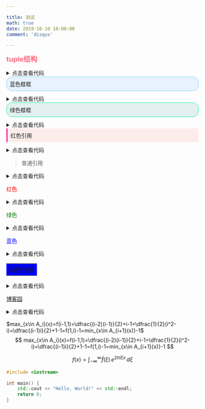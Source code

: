 ```yaml
---

title: 测试
math: true
date: 2019-10-10 10:00:00
comment: 'disqus'

---
```


<b style='color:#ff6b81'><font size = 4>tuple结构</font></b>

<details>
<summary>点击查看代码</summary>


```
<b style='color:#ff6b81'><font size = 4>tuple结构</font></b>
```

</details>

<div style="border-radius: 15px; background-color: rgba(30, 144, 255, 0.1); padding: 8px; border: 1px solid rgba(135, 206, 250, 1); box-sizing: border-box; overflow: hidden; margin-bottom: 10px">
蓝色框框
</div>


<details>
<summary>点击查看代码</summary>


```
<div style="border-radius: 15px; background-color: rgba(30, 144, 255, 0.1); padding: 8px; border: 1px solid rgba(135, 206, 250, 1); box-sizing: border-box; overflow: hidden; margin-bottom: 10px">
蓝色框框
</div>
```

</details>

<div style="border-radius: 15px; background-color: rgba(0, 128, 128, 0.1); padding: 8px; border: 1px solid rgba(0, 250, 154, 1); box-sizing: border-box; overflow: hidden; margin-bottom: 10px">
绿色框框
</div>


<details>
<summary>点击查看代码</summary>


```
<div style="border-radius: 15px; background-color: rgba(0, 128, 128, 0.1); padding: 8px; border: 1px solid rgba(0, 250, 154, 1); box-sizing: border-box; overflow: hidden; margin-bottom: 10px">
绿色框框
</div>
```

</details>

<div style="background-color: rgba(255, 99, 71, 0.1); padding: 8px; border-left: 3px solid rgba(255, 20, 147, 1); border-top-color: rgba(255, 20, 147, 1); border-right-color: rgba(255, 20, 147, 1); border-bottom-color: rgba(255, 20, 147, 1); box-sizing: border-box; overflow: hidden; margin-bottom: 10px">
红色引用
</div>


<details>
<summary>点击查看代码</summary>


```
<div style="background-color: rgba(255, 99, 71, 0.1); padding: 8px; border-left: 3px solid rgba(255, 20, 147, 1); border-top-color: rgba(255, 20, 147, 1); border-right-color: rgba(255, 20, 147, 1); border-bottom-color: rgba(255, 20, 147, 1); box-sizing: border-box; overflow: hidden; margin-bottom: 10px">
红色引用
</div>
```

</details>

> 普通引用

<details>
<summary>点击查看代码</summary>


```
> 普通引用
```

</details>

<font color=red>红色</font>

<details>
<summary>点击查看代码</summary>


```
<font color=red>红色</font>
```

</details>

<font color=#008000>绿色</font>

</details>

<details>
<summary>点击查看代码</summary>


```
<font color=#008000>绿色</font>
```

</details>

<font color=Blue>蓝色</font>

<details>
<summary>点击查看代码</summary>


```
<font color=Blue>蓝色</font>
```

</details>

<table><tr><td bgcolor=blue> 蓝色背景 </td></tr></table>

<details>
<summary>点击查看代码</summary>


```
<table><tr><td bgcolor=blue> 蓝色背景 </td></tr></table>
```

</details>

[博客园](https://www.cnblogs.com/)

<details>
<summary>点击查看代码</summary>


```
[博客园](https://www.cnblogs.com/)
```

</details>

$max_{x\in A_i}(x)=f(i-1,1)=\dfrac{(i-2)(i-1)}{2}+i-1=\dfrac{1}{2}(i^2-i)=\dfrac{(i-1)i}{2}+1-1=f(1,i)-1=min_{x\in A_{i+1}(x)}-1$
$$
max_{x\in A_i}(x)=f(i-1,1)=\dfrac{(i-2)(i-1)}{2}+i-1=\dfrac{1}{2}(i^2-i)=\dfrac{(i-1)i}{2}+1-1=f(1,i)-1=min_{x\in A_{i+1}(x)}-1
$$

$$
f\left(x\right) = \int_{-\infty}^\infty
    \hat f(\xi)\,e^{2 \pi i \xi x}
    \,d\xi
$$

```c++
#include <iostream>

int main() {
    std::cout << "Hello, World!" << std::endl;
    return 0;
}
```

